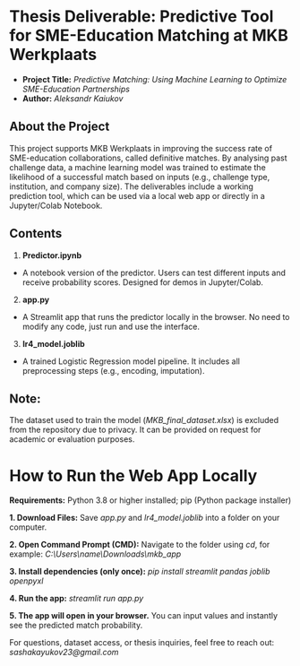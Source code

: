 # Thesis Deliverable: Predictive Tool for SME-Education Matching at MKB Werkplaats

- **Project Title:** _Predictive Matching: Using Machine Learning to Optimize SME-Education Partnerships_
- **Author:** _Aleksandr Kaiukov_

## About the Project
This project supports MKB Werkplaats in improving the success rate of SME-education collaborations, called definitive matches. By analysing past challenge data, a machine learning model was trained to estimate the likelihood of a successful match based on inputs (e.g., challenge type, institution, and company size). The deliverables include a working prediction tool, which can be used via a local web app or directly in a Jupyter/Colab Notebook.

## Contents
1. **Predictor.ipynb**
- A notebook version of the predictor. Users can test different inputs and receive probability scores. Designed for demos in Jupyter/Colab.
2. **app.py**
- A Streamlit app that runs the predictor locally in the browser. No need to modify any code, just run and use the interface.
3. **lr4_model.joblib**
- A trained Logistic Regression model pipeline. It includes all preprocessing steps (e.g., encoding, imputation).

## Note: 
The dataset used to train the model (_MKB_final_dataset.xlsx_) is excluded from the repository due to privacy. It can be provided on request for academic or evaluation purposes.

# How to Run the Web App Locally
**Requirements:** Python 3.8 or higher installed; pip (Python package installer)

**1. Download Files:** Save _app.py_ and _lr4_model.joblib_ into a folder on your computer.

**2. Open Command Prompt (CMD):** Navigate to the folder using _cd_, for example: _C:\Users\name\Downloads\mkb_app_

**3. Install dependencies (only once):** _pip install streamlit pandas joblib openpyxl_

**4. Run the app:** _streamlit run app.py_

**5. The app will open in your browser.** You can input values and instantly see the predicted match probability.

For questions, dataset access, or thesis inquiries, feel free to reach out: _sashakayukov23@gmail.com_
